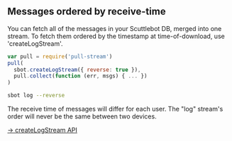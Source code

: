 ## Messages ordered by receive-time

You can fetch all of the messages in your Scuttlebot DB, merged into one stream.
To fetch them ordered by the timestamp at time-of-download, use 'createLogStream'.

```js
var pull = require('pull-stream')
pull(
  sbot.createLogStream({ reverse: true }),
  pull.collect(function (err, msgs) { ... })
)
```
```bash
sbot log --reverse
```

The receive time of messages will differ for each user.
The "log" stream's order will never be the same between two devices.

[&rarr; createLogStream API](/apis/scuttlebot/ssb.html#createlogstream-source)